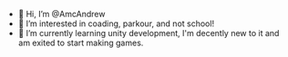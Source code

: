 - 👋 Hi, I’m @AmcAndrew
- 👀 I’m interested in coading, parkour, and not school!
- 🌱 I’m currently learning unity development, I'm decently new to it and am exited to start making games.

<!---
AmcAndrew/AmcAndrew is a ✨ special ✨ repository because its `README.md` (this file) appears on your GitHub profile.
You can click the Preview link to take a look at your changes.
--->
